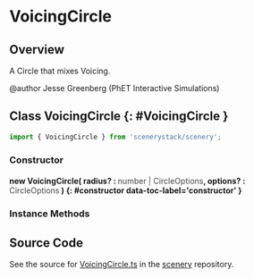 # VoicingCircle

## Overview

A Circle that mixes Voicing.

@author Jesse Greenberg (PhET Interactive Simulations)

## Class VoicingCircle {: #VoicingCircle }


```js
import { VoicingCircle } from 'scenerystack/scenery';
```
### Constructor

#### new VoicingCircle( radius? : <span style="font-weight: 400; opacity: 80%;">number | CircleOptions</span>, options? : <span style="font-weight: 400; opacity: 80%;">CircleOptions</span> ) {: #constructor data-toc-label='constructor' }

### Instance Methods





## Source Code

See the source for [VoicingCircle.ts](https://github.com/phetsims/scenery/blob/main/js/accessibility/voicing/nodes/VoicingCircle.ts) in the [scenery](https://github.com/phetsims/scenery) repository.
